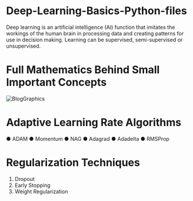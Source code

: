 # Deep-Learning-Basics-Python-files
Deep learning is an artificial intelligence (AI) function that imitates the workings of the human brain in processing data and creating patterns for use in decision making.
Learning can be supervised, semi-supervised or unsupervised.


Full Mathematics Behind Small Important Concepts 
=============================
![BlogGraphics](https://github.com/DASHANANT/Deep-Learning-Basics-Python-files/blob/main/BlogGraphics.png)


Adaptive Learning Rate Algorithms
==============================
● ADAM
● Momentum
● NAG
● Adagrad
● Adadelta
● RMSProp


Regularization Techniques
======================
1. Dropout
2. Early Stopping
3. Weight Regularization
